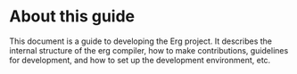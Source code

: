 # About this guide

This document is a guide to developing the Erg project.
It describes the internal structure of the erg compiler, how to make contributions, guidelines for development, and how to set up the development environment, etc.
